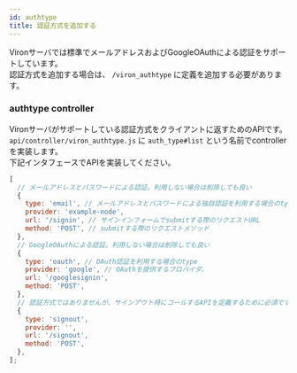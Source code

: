 ```yaml
---
id: authtype
title: 認証方式を追加する
---
```


Vironサーバでは標準でメールアドレスおよびGoogleOAuthによる認証をサポートしています。  
認証方式を追加する場合は、 `/viron_authtype` に定義を追加する必要があります。

### authtype controller

Vironサーバがサポートしている認証方式をクライアントに返すためのAPIです。   
`api/controller/viron_authtype.js` に `auth_type#list` という名前でcontrollerを実装します。  
下記インタフェースでAPIを実装してください。

```javascript
[
  // メールアドレスとパスワードによる認証。利用しない場合は削除しても良い
  {
    type: 'email', // メールアドレスとパスワードによる独自認証を利用する場合のtype
    provider: 'example-node',
    url: '/signin', // サインインフォームでsubmitする際のリクエストURL
    method: 'POST', // submitする際のリクエストメソッド
  },
  // GoogleOAuthによる認証。利用しない場合は削除しても良い
  {
    type: 'oauth', // OAuth認証を利用する場合のtype
    provider: 'google', // OAuthを提供するプロバイダ。
    url: '/googlesignin',
    method: 'POST',
  },
  // 認証方式ではありませんが、サインアウト時にコールするAPIを定義するために必須です。
  {
    type: 'signout',
    provider: '',
    url: '/signout',
    method: 'POST',
  },
];
```
